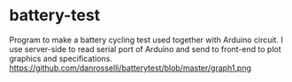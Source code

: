 # battery-test
Program to make a battery cycling test used together with Arduino circuit. 
I use server-side to read serial port of Arduino and send to front-end to plot graphics and specifications.
https://github.com/danrosselli/batterytest/blob/master/graph1.png
